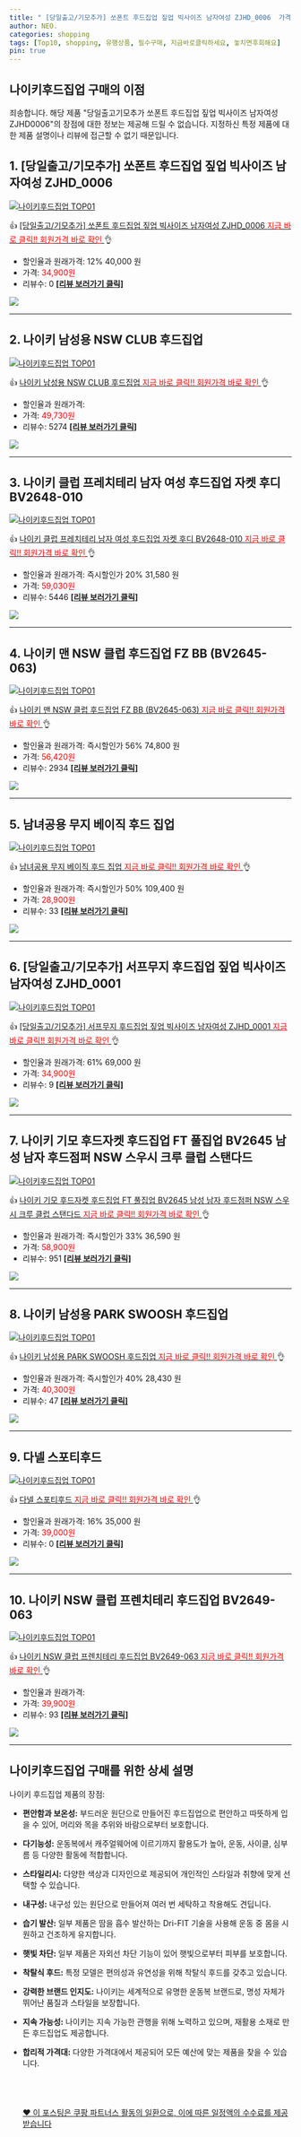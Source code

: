 ```yaml
---
title: " [당일출고/기모추가] 쏘폰트 후드집업 짚업 빅사이즈 남자여성 ZJHD_0006  가격 최저가 할인가 나이키후드집업 최저가 추천 제품 비교"
author: NEO.
categories: shopping
tags: [Top10, shopping, 유행상품, 필수구매, 지금바로클릭하세요, 놓치면후회해요]
pin: true
---
```

## 나이키후드집업 구매의 이점
죄송합니다. 해당 제품 "당일출고기모추가 쏘폰트 후드집업 짚업 빅사이즈 남자여성 ZJHD0006"의 장점에 대한 정보는 제공해 드릴 수 없습니다. 지정하신 특정 제품에 대한 제품 설명이나 리뷰에 접근할 수 없기 때문입니다.

   

## 1.  [당일출고/기모추가] 쏘폰트 후드집업 짚업 빅사이즈 남자여성 ZJHD_0006 

[![나이키후드집업 TOP01](https://thumbnail9.coupangcdn.com/thumbnails/remote/490x490ex/image/vendor_inventory/29dc/4e81a783297e2c78420f7127b351bcc1364cf02effd81b70d5967bb44823.jpg)](https://link.coupang.com/re/AFFSDP?lptag=AF3617701&subid=GithubCoopas&pageKey=7668753682&traceid=V0-153&itemId=20451591032&vendorItemId=87531836107)


👍 [ [당일출고/기모추가] 쏘폰트 후드집업 짚업 빅사이즈 남자여성 ZJHD_0006  <font color=red> 지금 바로 클릭!! 회원가격 바로 확인 </font> ](https://link.coupang.com/re/AFFSDP?lptag=AF3617701&subid=GithubCoopas&pageKey=7668753682&traceid=V0-153&itemId=20451591032&vendorItemId=87531836107) 👌 


- 할인율과 원래가격: 12%  40,000   원
- 가격: <span style='color:red'>34,900원</span>
- 리뷰수: 0  [**[리뷰 보러가기 클릭]**](https://link.coupang.com/re/AFFSDP?lptag=AF3617701&subid=GithubCoopas&pageKey=7668753682&traceid=V0-153&itemId=20451591032&vendorItemId=87531836107)

[![](/discount_price.png)](https://link.coupang.com/re/AFFSDP?lptag=AF3617701&subid=GithubCoopas&pageKey=7668753682&traceid=V0-153&itemId=20451591032&vendorItemId=87531836107)

---


   

## 2.  나이키 남성용 NSW CLUB 후드집업 

[![나이키후드집업 TOP01](https://thumbnail10.coupangcdn.com/thumbnails/remote/490x490ex/image/rs_quotation_api/i0iq86kv/0604a9d8bf424e078459309e012d579a.jpg)](https://link.coupang.com/re/AFFSDP?lptag=AF3617701&subid=GithubCoopas&pageKey=7810278764&traceid=V0-153&itemId=21182371060&vendorItemId=88243775184)


👍 [ 나이키 남성용 NSW CLUB 후드집업  <font color=red> 지금 바로 클릭!! 회원가격 바로 확인 </font> ](https://link.coupang.com/re/AFFSDP?lptag=AF3617701&subid=GithubCoopas&pageKey=7810278764&traceid=V0-153&itemId=21182371060&vendorItemId=88243775184) 👌 


- 할인율과 원래가격: 
- 가격: <span style='color:red'>49,730원</span>
- 리뷰수: 5274  [**[리뷰 보러가기 클릭]**](https://link.coupang.com/re/AFFSDP?lptag=AF3617701&subid=GithubCoopas&pageKey=7810278764&traceid=V0-153&itemId=21182371060&vendorItemId=88243775184)

[![](/discount_price.png)](https://link.coupang.com/re/AFFSDP?lptag=AF3617701&subid=GithubCoopas&pageKey=7810278764&traceid=V0-153&itemId=21182371060&vendorItemId=88243775184)

---


   

## 3.  나이키 클럽 프레치테리 남자 여성 후드집업 자켓 후디 BV2648-010 

[![나이키후드집업 TOP01](https://thumbnail6.coupangcdn.com/thumbnails/remote/490x490ex/image/vendor_inventory/12ea/2c9ea0a726f0e8f189256028e3ca7d4ca60a49c672426f839eb460493c46.jpg)](https://link.coupang.com/re/AFFSDP?lptag=AF3617701&subid=GithubCoopas&pageKey=7586824178&traceid=V0-153&itemId=20039621364&vendorItemId=87187275006)


👍 [ 나이키 클럽 프레치테리 남자 여성 후드집업 자켓 후디 BV2648-010  <font color=red> 지금 바로 클릭!! 회원가격 바로 확인 </font> ](https://link.coupang.com/re/AFFSDP?lptag=AF3617701&subid=GithubCoopas&pageKey=7586824178&traceid=V0-153&itemId=20039621364&vendorItemId=87187275006) 👌 


- 할인율과 원래가격: 즉시할인가 20%  31,580   원
- 가격: <span style='color:red'>59,030원</span>
- 리뷰수: 5446  [**[리뷰 보러가기 클릭]**](https://link.coupang.com/re/AFFSDP?lptag=AF3617701&subid=GithubCoopas&pageKey=7586824178&traceid=V0-153&itemId=20039621364&vendorItemId=87187275006)

[![](/discount_price.png)](https://link.coupang.com/re/AFFSDP?lptag=AF3617701&subid=GithubCoopas&pageKey=7586824178&traceid=V0-153&itemId=20039621364&vendorItemId=87187275006)

---


   

## 4.  나이키 맨 NSW 클럽 후드집업 FZ BB (BV2645-063) 

[![나이키후드집업 TOP01](https://thumbnail6.coupangcdn.com/thumbnails/remote/490x490ex/image/vendor_inventory/3bfb/e8caaebd895bf35e11d607d5960b73d7117b4a6da85c1de202c23bc23150.jpg)](https://link.coupang.com/re/AFFSDP?lptag=AF3617701&subid=GithubCoopas&pageKey=289833782&traceid=V0-153&itemId=917390754&vendorItemId=80009558235)


👍 [ 나이키 맨 NSW 클럽 후드집업 FZ BB (BV2645-063)  <font color=red> 지금 바로 클릭!! 회원가격 바로 확인 </font> ](https://link.coupang.com/re/AFFSDP?lptag=AF3617701&subid=GithubCoopas&pageKey=289833782&traceid=V0-153&itemId=917390754&vendorItemId=80009558235) 👌 


- 할인율과 원래가격: 즉시할인가 56%  74,800   원
- 가격: <span style='color:red'>56,420원</span>
- 리뷰수: 2934  [**[리뷰 보러가기 클릭]**](https://link.coupang.com/re/AFFSDP?lptag=AF3617701&subid=GithubCoopas&pageKey=289833782&traceid=V0-153&itemId=917390754&vendorItemId=80009558235)

[![](/discount_price.png)](https://link.coupang.com/re/AFFSDP?lptag=AF3617701&subid=GithubCoopas&pageKey=289833782&traceid=V0-153&itemId=917390754&vendorItemId=80009558235)

---


   

## 5.  남녀공용 무지 베이직 후드 집업 

[![나이키후드집업 TOP01](https://thumbnail10.coupangcdn.com/thumbnails/remote/490x490ex/image/vendor_inventory/dd3b/f79647f0dc0aa9f38699bff03f24c42c4a4382e694576e21c02b27fbc706.jpg)](https://link.coupang.com/re/AFFSDP?lptag=AF3617701&subid=GithubCoopas&pageKey=7927857930&traceid=V0-153&itemId=21798790909&vendorItemId=88847411612)


👍 [ 남녀공용 무지 베이직 후드 집업  <font color=red> 지금 바로 클릭!! 회원가격 바로 확인 </font> ](https://link.coupang.com/re/AFFSDP?lptag=AF3617701&subid=GithubCoopas&pageKey=7927857930&traceid=V0-153&itemId=21798790909&vendorItemId=88847411612) 👌 


- 할인율과 원래가격: 즉시할인가 50%  109,400   원
- 가격: <span style='color:red'>28,900원</span>
- 리뷰수: 33  [**[리뷰 보러가기 클릭]**](https://link.coupang.com/re/AFFSDP?lptag=AF3617701&subid=GithubCoopas&pageKey=7927857930&traceid=V0-153&itemId=21798790909&vendorItemId=88847411612)

[![](/discount_price.png)](https://link.coupang.com/re/AFFSDP?lptag=AF3617701&subid=GithubCoopas&pageKey=7927857930&traceid=V0-153&itemId=21798790909&vendorItemId=88847411612)

---


   

## 6.  [당일출고/기모추가] 서프무지 후드집업 짚업 빅사이즈 남자여성 ZJHD_0001 

[![나이키후드집업 TOP01](https://thumbnail8.coupangcdn.com/thumbnails/remote/490x490ex/image/vendor_inventory/5ec9/ae57b11b29c6f7922de5eb68da354b982a83ab70b0f40aa17f21b3fb0792.jpg)](https://link.coupang.com/re/AFFSDP?lptag=AF3617701&subid=GithubCoopas&pageKey=7638730369&traceid=V0-153&itemId=20290501093&vendorItemId=87359353419)


👍 [ [당일출고/기모추가] 서프무지 후드집업 짚업 빅사이즈 남자여성 ZJHD_0001  <font color=red> 지금 바로 클릭!! 회원가격 바로 확인 </font> ](https://link.coupang.com/re/AFFSDP?lptag=AF3617701&subid=GithubCoopas&pageKey=7638730369&traceid=V0-153&itemId=20290501093&vendorItemId=87359353419) 👌 


- 할인율과 원래가격: 61%  69,000   원
- 가격: <span style='color:red'>34,900원</span>
- 리뷰수: 9  [**[리뷰 보러가기 클릭]**](https://link.coupang.com/re/AFFSDP?lptag=AF3617701&subid=GithubCoopas&pageKey=7638730369&traceid=V0-153&itemId=20290501093&vendorItemId=87359353419)

[![](/discount_price.png)](https://link.coupang.com/re/AFFSDP?lptag=AF3617701&subid=GithubCoopas&pageKey=7638730369&traceid=V0-153&itemId=20290501093&vendorItemId=87359353419)

---


   

## 7.  나이키 기모 후드자켓 후드집업 FT 풀집업 BV2645 남성 남자 후드점퍼 NSW 스우시 크루 클럽 스탠다드 

[![나이키후드집업 TOP01](https://thumbnail10.coupangcdn.com/thumbnails/remote/490x490ex/image/vendor_inventory/14b7/17a8354085e426f52f9d9e2bb236c62eafa74b52ded9c96d88f4c6c356f4.jpg)](https://link.coupang.com/re/AFFSDP?lptag=AF3617701&subid=GithubCoopas&pageKey=7585011176&traceid=V0-153&itemId=20030577090&vendorItemId=87794706381)


👍 [ 나이키 기모 후드자켓 후드집업 FT 풀집업 BV2645 남성 남자 후드점퍼 NSW 스우시 크루 클럽 스탠다드  <font color=red> 지금 바로 클릭!! 회원가격 바로 확인 </font> ](https://link.coupang.com/re/AFFSDP?lptag=AF3617701&subid=GithubCoopas&pageKey=7585011176&traceid=V0-153&itemId=20030577090&vendorItemId=87794706381) 👌 


- 할인율과 원래가격: 즉시할인가 33%  36,590   원
- 가격: <span style='color:red'>58,900원</span>
- 리뷰수: 951  [**[리뷰 보러가기 클릭]**](https://link.coupang.com/re/AFFSDP?lptag=AF3617701&subid=GithubCoopas&pageKey=7585011176&traceid=V0-153&itemId=20030577090&vendorItemId=87794706381)

[![](/discount_price.png)](https://link.coupang.com/re/AFFSDP?lptag=AF3617701&subid=GithubCoopas&pageKey=7585011176&traceid=V0-153&itemId=20030577090&vendorItemId=87794706381)

---


   

## 8.  나이키 남성용 PARK SWOOSH 후드집업 

[![나이키후드집업 TOP01](https://thumbnail6.coupangcdn.com/thumbnails/remote/490x490ex/image/rs_quotation_api/ikjoeh78/02935a9d11514b12983cf928510ab87c.jpg)](https://link.coupang.com/re/AFFSDP?lptag=AF3617701&subid=GithubCoopas&pageKey=187607202&traceid=V0-153&itemId=21412593519&vendorItemId=88468911009)


👍 [ 나이키 남성용 PARK SWOOSH 후드집업  <font color=red> 지금 바로 클릭!! 회원가격 바로 확인 </font> ](https://link.coupang.com/re/AFFSDP?lptag=AF3617701&subid=GithubCoopas&pageKey=187607202&traceid=V0-153&itemId=21412593519&vendorItemId=88468911009) 👌 


- 할인율과 원래가격: 즉시할인가 40%  28,430   원
- 가격: <span style='color:red'>40,300원</span>
- 리뷰수: 47  [**[리뷰 보러가기 클릭]**](https://link.coupang.com/re/AFFSDP?lptag=AF3617701&subid=GithubCoopas&pageKey=187607202&traceid=V0-153&itemId=21412593519&vendorItemId=88468911009)

[![](/discount_price.png)](https://link.coupang.com/re/AFFSDP?lptag=AF3617701&subid=GithubCoopas&pageKey=187607202&traceid=V0-153&itemId=21412593519&vendorItemId=88468911009)

---


   

## 9.  다넬 스포티후드 

[![나이키후드집업 TOP01](https://thumbnail10.coupangcdn.com/thumbnails/remote/490x490ex/image/vendor_inventory/3d51/fcfb397271de5ea153f1d1cb29347b9f6114990dd552d158ff62b145e49f.jpg)](https://link.coupang.com/re/AFFSDP?lptag=AF3617701&subid=GithubCoopas&pageKey=7963160367&traceid=V0-153&itemId=22019649983&vendorItemId=89067009639)


👍 [ 다넬 스포티후드  <font color=red> 지금 바로 클릭!! 회원가격 바로 확인 </font> ](https://link.coupang.com/re/AFFSDP?lptag=AF3617701&subid=GithubCoopas&pageKey=7963160367&traceid=V0-153&itemId=22019649983&vendorItemId=89067009639) 👌 


- 할인율과 원래가격: 16%  35,000   원
- 가격: <span style='color:red'>39,000원</span>
- 리뷰수: 0  [**[리뷰 보러가기 클릭]**](https://link.coupang.com/re/AFFSDP?lptag=AF3617701&subid=GithubCoopas&pageKey=7963160367&traceid=V0-153&itemId=22019649983&vendorItemId=89067009639)

[![](/discount_price.png)](https://link.coupang.com/re/AFFSDP?lptag=AF3617701&subid=GithubCoopas&pageKey=7963160367&traceid=V0-153&itemId=22019649983&vendorItemId=89067009639)

---


   

## 10.  나이키 NSW 클럽 프렌치테리 후드집업 BV2649-063 

[![나이키후드집업 TOP01](https://thumbnail7.coupangcdn.com/thumbnails/remote/490x490ex/image/vendor_inventory/06af/450046ea86bb5844972cad0c9d4fafb71eda0b4d6096cd588ae9c62230f3.jpg)](https://link.coupang.com/re/AFFSDP?lptag=AF3617701&subid=GithubCoopas&pageKey=6196711504&traceid=V0-153&itemId=12269040227&vendorItemId=89246191180)


👍 [ 나이키 NSW 클럽 프렌치테리 후드집업 BV2649-063  <font color=red> 지금 바로 클릭!! 회원가격 바로 확인 </font> ](https://link.coupang.com/re/AFFSDP?lptag=AF3617701&subid=GithubCoopas&pageKey=6196711504&traceid=V0-153&itemId=12269040227&vendorItemId=89246191180) 👌 


- 할인율과 원래가격: 
- 가격: <span style='color:red'>39,900원</span>
- 리뷰수: 93  [**[리뷰 보러가기 클릭]**](https://link.coupang.com/re/AFFSDP?lptag=AF3617701&subid=GithubCoopas&pageKey=6196711504&traceid=V0-153&itemId=12269040227&vendorItemId=89246191180)

[![](/discount_price.png)](https://link.coupang.com/re/AFFSDP?lptag=AF3617701&subid=GithubCoopas&pageKey=6196711504&traceid=V0-153&itemId=12269040227&vendorItemId=89246191180)

---
## 나이키후드집업 구매를 위한 상세 설명
나이키 후드집업 제품의 장점:

* **편안함과 보온성:** 부드러운 원단으로 만들어진 후드집업으로 편안하고 따뜻하게 입을 수 있어, 머리와 목을 추위와 바람으로부터 보호합니다.

* **다기능성:** 운동복에서 캐주얼웨어에 이르기까지 활용도가 높아, 운동, 사이클, 심부름 등 다양한 활동에 적합합니다.

* **스타일리시:** 다양한 색상과 디자인으로 제공되어 개인적인 스타일과 취향에 맞게 선택할 수 있습니다.

* **내구성:** 내구성 있는 원단으로 만들어져 여러 번 세탁하고 착용해도 견딥니다.

* **습기 발산:** 일부 제품은 땀을 흡수 발산하는 Dri-FIT 기술을 사용해 운동 중 몸을 시원하고 건조하게 유지합니다.

* **햇빛 차단:** 일부 제품은 자외선 차단 기능이 있어 햇빛으로부터 피부를 보호합니다.

* **착탈식 후드:** 특정 모델은 편의성과 유연성을 위해 착탈식 후드를 갖추고 있습니다.

* **강력한 브랜드 인지도:** 나이키는 세계적으로 유명한 운동복 브랜드로, 명성 자체가 뛰어난 품질과 스타일을 보장합니다.

* **지속 가능성:** 나이키는 지속 가능한 관행을 위해 노력하고 있으며, 재활용 소재로 만든 후드집업도 제공합니다.

* **합리적 가격대:** 다양한 가격대에서 제공되어 모든 예산에 맞는 제품을 찾을 수 있습니다.<br><br><br><br><br> [ ❤  이 포스팅은 쿠팡 파트너스 활동의 일환으로, 이에 따른 일정액의 수수료를 제공받습니다](https://link.coupang.com/a/bcEFyh)
